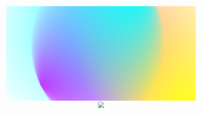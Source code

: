 <div id="header" align="center" >
  <img src="assets/title.svg"/>
</div>
<div id="links" align="center" >
    <img src="assets/links.svg">
</div>
